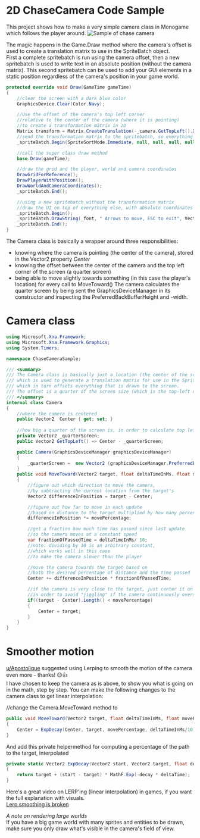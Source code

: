 # 2D ChaseCamera Code Sample
This project shows how to make a very simple camera class in Monogame which follows the player around.
![Sample of chase camera](https://github.com/xnafan/2DChaseCameraSample/blob/master/ChaseCameraSample.gif)

The magic happens in the Game.Draw method where the camera's offset is used to create a translation matrix to use in the SpriteBatch object.  
First a complete spritebatch is run using the camera offset, then a new spritebatch is used to write text in an absolute position (without the camera matrix). 
This second spritebatch can be used to add your GUI elements in a static position regardless of the camera's position in your game world.

```C#
protected override void Draw(GameTime gameTime)
{
    //clear the screen with a dark blue color
    GraphicsDevice.Clear(Color.Navy);

    //Use the offset of the camera's top left corner
    //relative to the center of the camera (where it is pointing)
    //to create a transformation matrix in 2D
    Matrix transform = Matrix.CreateTranslation(-_camera.GetTopLeft().X, -_camera.GetTopLeft().Y, 0);
    //send the transformation matrix to the spritebatch, so everything is drawn relative to the camera
    _spriteBatch.Begin(SpriteSortMode.Immediate, null, null, null, null, null, transform);

    //call the super class draw method
    base.Draw(gameTime);

    //draw the grid and the player, world and camera coordinates
    DrawGridForReference();
    DrawPlayerWithPosition();
    DrawWorldAndCameraCoordinates();
    _spriteBatch.End();

    //using a new spritebatch without the transformation matrix
    //draw the UI on top of everything else, with absolute coordinates
    _spriteBatch.Begin();
    _spriteBatch.DrawString(_font, " Arrows to move, ESC to exit", Vector2.One * 10, Color.Cyan);
    _spriteBatch.End();
}
```  

The Camera class is basically a wrapper around three responsibilities:  
- knowing where the camera is pointing (the center of the camera), stored in the Vector2 property *Center*
- knowing the offset between the center of the camera and the top left corner of the screen (a quarter screen)
- being able to move slightly towards something (in this case the player's location) for every call to MoveToward()
The camera calculates the quarter screen by being sent the GraphicsDeviceManager in its constructor and inspecting the PreferredBackBufferHeight and -width.
# Camera class
```C# 
using Microsoft.Xna.Framework;
using Microsoft.Xna.Framework.Graphics;
using System.Timers;

namespace ChaseCameraSample;

/// <summary>
/// The Camera class is basically just a location (the center of the screen)
/// which is used to generate a translation matrix for use in the SpriteBatch.Begin method
/// which in turn offsets everything that is drawn to the screen.
/// The offset is a quarter of the screen size (which is the top-left corner of the screen)
/// </summary>
internal class Camera
{
    //where the camera is centered
    public Vector2  Center { get; set; }
    
    //how big a quarter of the screen is, in order to calculate top left corner
    private Vector2 _quarterScreen;
    public Vector2 GetTopLeft() => Center - _quarterScreen;

    public Camera(GraphicsDeviceManager graphicsDeviceManager)
    {
        _quarterScreen =  new Vector2 (graphicsDeviceManager.PreferredBackBufferWidth/2, graphicsDeviceManager.PreferredBackBufferHeight/2);
    }
    public void MoveToward(Vector2 target, float deltaTimeInMs, float movePercentage= .02f)
    {
        //figure out which direction to move the camera,
        //by subtracting the current location from the target's
        Vector2 differenceInPosition = target - Center;

        //figure out how far to move in each update
        //based on distance to the target multiplied by how many percent of that distance to move
        differenceInPosition *= movePercentage;

        //get a fraction how much time has passed since last update
        //so the camera moves at a constant speed
        var fractionOfPassedTime = deltaTimeInMs/ 10;
        //note: dividing by 10 is an arbitrary constant,
        //which works well in this case
        //to make the camera slower than the player

        //move the camera towards the target based on
        //both the desired percentage of distance and the time passed
        Center += differenceInPosition * fractionOfPassedTime;

        //if the camera is very close to the target, just center it on the target
        //in order to avoid "jiggling" if the camera continuously overshoots the target
        if((target - Center).Length() < movePercentage)
        {
            Center = target;
        }
    }
}
```
# Smoother motion
[u/Apostolique](https://www.reddit.com/user/Apostolique/) suggested using Lerping to smooth the motion of the camera even more - thanks! 😊👍  
I have chosen to keep the camera as is above, to show you what is going on in the math, step by step.
You can make the following changes to the camera class to get linear interpolation:

//change the Camera.MoveToward method to
```C#
public void MoveToward(Vector2 target, float deltaTimeInMs, float movePercentage= .02f)
{
    Center = ExpDecay(Center, target, movePercentage, deltaTimeInMs/10);
}
```
And add this private helpermethod for computing a percentage of the path to the target, interpolated
```C# 
private static Vector2 ExpDecay(Vector2 start, Vector2 target, float decay, float deltaTime)
{
    return target + (start - target) * MathF.Exp(-decay * deltaTime);
}
```
Here's a great video on LERP'ing (linear interpolation) in games, if you want the full explanation with visuals.  
[Lerp smoothing is broken](https://www.youtube.com/watch?v=LSNQuFEDOyQ)

*A note on rendering large worlds*  
If you have a big game world with many sprites and entities to be drawn, make sure you only draw what's visible in the camera's field of view.  
